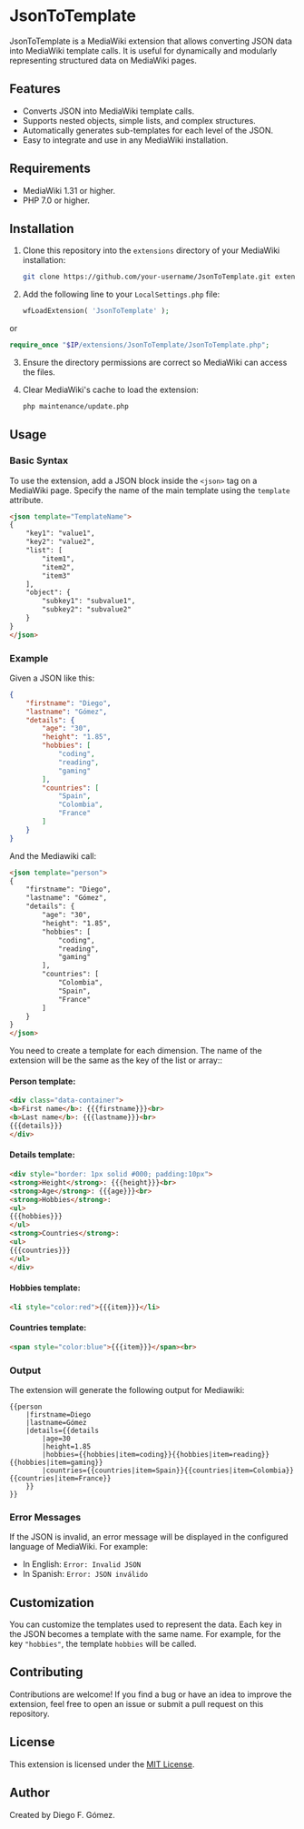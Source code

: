 # JsonToTemplate

JsonToTemplate is a MediaWiki extension that allows converting JSON data into MediaWiki template calls. It is useful for dynamically and modularly representing structured data on MediaWiki pages.

## Features

- Converts JSON into MediaWiki template calls.
- Supports nested objects, simple lists, and complex structures.
- Automatically generates sub-templates for each level of the JSON.
- Easy to integrate and use in any MediaWiki installation.

## Requirements

- MediaWiki 1.31 or higher.
- PHP 7.0 or higher.

## Installation

1. Clone this repository into the `extensions` directory of your MediaWiki installation:

   ```bash
   git clone https://github.com/your-username/JsonToTemplate.git extensions/JsonToTemplate
   ```

2. Add the following line to your `LocalSettings.php` file:

   ```php
   wfLoadExtension( 'JsonToTemplate' );
   ```

  or
  
  ```php
  require_once "$IP/extensions/JsonToTemplate/JsonToTemplate.php";
  ```

3. Ensure the directory permissions are correct so MediaWiki can access the files.

4. Clear MediaWiki's cache to load the extension:

   ```bash
   php maintenance/update.php
   ```

## Usage

### Basic Syntax

To use the extension, add a JSON block inside the `<json>` tag on a MediaWiki page. Specify the name of the main template using the `template` attribute.

```html
<json template="TemplateName">
{
    "key1": "value1",
    "key2": "value2",
    "list": [
        "item1",
        "item2",
        "item3"
    ],
    "object": {
        "subkey1": "subvalue1",
        "subkey2": "subvalue2"
    }
}
</json>
```

### Example

Given a JSON like this:

```json
{
    "firstname": "Diego",
    "lastname": "Gómez",
    "details": {
        "age": "30",
        "height": "1.85",
        "hobbies": [
            "coding",
            "reading",
            "gaming"
        ],
        "countries": [
            "Spain",
            "Colombia",
            "France"
        ]
    }
}
```

And the Mediawiki call:

```html
<json template="person">
{
    "firstname": "Diego",
    "lastname": "Gómez",
    "details": {
        "age": "30",
        "height": "1.85",
        "hobbies": [
            "coding",
            "reading",
            "gaming"
        ],
        "countries": [
            "Colombia",
            "Spain",            
            "France"
        ]
    }
}
</json>
```

You need to create a template for each dimension. The name of the extension will be the same as the key of the list or array::

#### Person template:

```html
<div class="data-container">
<b>First name</b>: {{{firstname}}}<br>
<b>Last name</b>: {{{lastname}}}<br>
{{{details}}}
</div>
```

#### Details template:
```html
<div style="border: 1px solid #000; padding:10px">
<strong>Height</strong>: {{{height}}}<br>
<strong>Age</strong>: {{{age}}}<br>
<strong>Hobbies</strong>:
<ul>
{{{hobbies}}}
</ul>
<strong>Countries</strong>:
<ul>
{{{countries}}}
</ul>
</div>
```

#### Hobbies template:
```html
<li style="color:red">{{{item}}}</li>
```

#### Countries template:
```html
<span style="color:blue">{{{item}}}</span><br>
```

### Output

The extension will generate the following output for Mediawiki:

```plaintext
{{person
    |firstname=Diego
    |lastname=Gómez
    |details={{details
        |age=30
        |height=1.85
        |hobbies={{hobbies|item=coding}}{{hobbies|item=reading}}{{hobbies|item=gaming}}
        |countries={{countries|item=Spain}}{{countries|item=Colombia}}{{countries|item=France}}
    }}
}}
```

### Error Messages

If the JSON is invalid, an error message will be displayed in the configured language of MediaWiki. For example:

- In English: `Error: Invalid JSON`
- In Spanish: `Error: JSON inválido`

## Customization

You can customize the templates used to represent the data. Each key in the JSON becomes a template with the same name. For example, for the key `"hobbies"`, the template `hobbies` will be called.

## Contributing

Contributions are welcome! If you find a bug or have an idea to improve the extension, feel free to open an issue or submit a pull request on this repository.

## License

This extension is licensed under the [MIT License](LICENSE).

## Author

Created by Diego F. Gómez.
